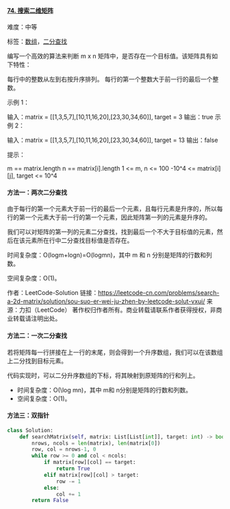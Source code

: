 #### [74. 搜索二维矩阵](https://leetcode-cn.com/problems/search-a-2d-matrix/)

难度：中等

标签：[数组](../Topic/数组.md)，[二分查找](../Topic/二分查找.md)

编写一个高效的算法来判断 m x n 矩阵中，是否存在一个目标值。该矩阵具有如下特性：

每行中的整数从左到右按升序排列。
每行的第一个整数大于前一行的最后一个整数。


示例 1：


输入：matrix = [[1,3,5,7],[10,11,16,20],[23,30,34,60]], target = 3
输出：true
示例 2：


输入：matrix = [[1,3,5,7],[10,11,16,20],[23,30,34,60]], target = 13
输出：false


提示：

m == matrix.length
n == matrix[i].length
1 <= m, n <= 100
-10^4 <= matrix[i][j], target <= 10^4

#### 方法一：两次二分查找

由于每行的第一个元素大于前一行的最后一个元素，且每行元素是升序的，所以每行的第一个元素大于前一行的第一个元素，因此矩阵第一列的元素是升序的。

我们可以对矩阵的第一列的元素二分查找，找到最后一个不大于目标值的元素，然后在该元素所在行中二分查找目标值是否存在。

时间复杂度：O(logm+logn)=O(logmn)，其中 m 和 n 分别是矩阵的行数和列数。

空间复杂度：O(1)。

作者：LeetCode-Solution
链接：https://leetcode-cn.com/problems/search-a-2d-matrix/solution/sou-suo-er-wei-ju-zhen-by-leetcode-solut-vxui/
来源：力扣（LeetCode）
著作权归作者所有。商业转载请联系作者获得授权，非商业转载请注明出处。

#### 方法二：一次二分查找

若将矩阵每一行拼接在上一行的末尾，则会得到一个升序数组，我们可以在该数组上二分找到目标元素。

代码实现时，可以二分升序数组的下标，将其映射到原矩阵的行和列上。

- 时间复杂度：O(\log mn)，其中 m和 n分别是矩阵的行数和列数。
- 空间复杂度：O(1)。

#### 方法三：双指针

```python
class Solution:
    def searchMatrix(self, matrix: List[List[int]], target: int) -> bool:
        nrows, ncols = len(matrix), len(matrix[0])
        row, col = nrows-1, 0
        while row >= 0 and col < ncols:
            if matrix[row][col] == target:
                return True
            elif matrix[row][col] > target:
                row -= 1
            else:
                col += 1
        return False
```

